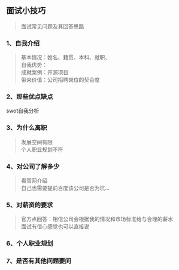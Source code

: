 <!--
https://ae01.alicdn.com/kf/H8542b1cbb010462fbfe9b6749a8959cdb.png
职场
面试小技巧
面试常见问题及其回答思路
面试常见问题及其回答思路
-->

## 面试小技巧

> 面试常见问题及其回答思路

### 1、自我介绍
> 基本情况：姓名、籍贯、本科、就职、  
> 自我优势：  
> 成就案例：开源项目  
> 带来价值：公司招聘岗位的契合度

### 2、那些优点缺点
swot自我分析

### 3、为什么离职
> 发展空间有限  
> 个人职业规划不符

### 4、对公司了解多少
> 看官网介绍  
> 自己也需要提前百度该公司是否为坑...

### 5、对薪资的要求
> 官方点回答：相信公司会根据我的情况和市场标准给与合理的薪水  
> 面试有信心感觉也可以直接说

### 6、个人职业规划

### 7、是否有其他问题要问



<!--
我叫陈子昂，来自湖北咸宁，本科就读于武汉科技大学，近期就职单位是，武汉数博科技有限公司，  
职位为爬虫工程师，目前工作状态是在职。再公司负责基本爬虫开发、特殊爬虫维护，公司内部常用工具的开发与维护。
平常喜欢看别的代码，阅读过scrapy源码、flask底层wsgi标准的实现的源码等。
然后自己模仿写一些开源项目，
如Pywss。基于python快速搭建websocket服务端
基于python、vue搭建静态博客框架，（把Model和View关联起来的就是ViewModel。ViewModel负责把Model的数据同步到View显示出来，还负责把View的修改同步回Model。）
然后我应聘的是贵公司python岗位，对公司某方面很感兴趣，也是希望有机会能够一起工作学习。
暂时就这么多，或者你想了解。
-->
